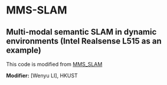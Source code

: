 # MMS-SLAM
## Multi-modal semantic SLAM in dynamic environments (Intel Realsense L515 as an example)

This code is modified from [MMS_SLAM](https://github.com/wh200720041/MMS_SLAM) 

**Modifier:** [Wenyu LI], HKUST
